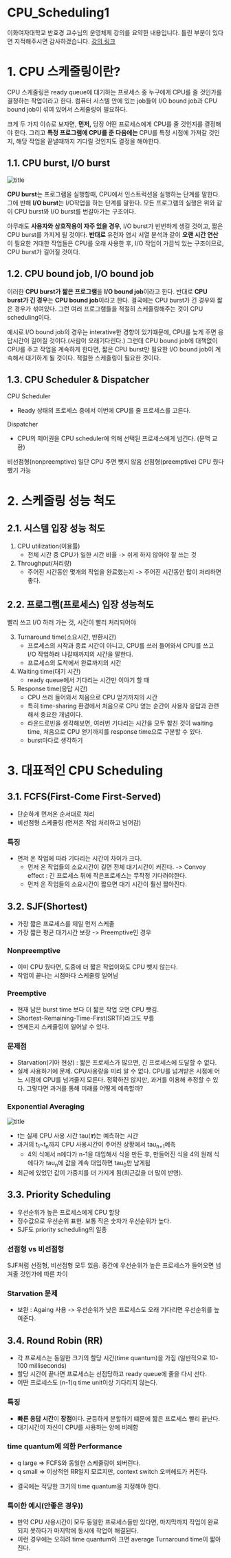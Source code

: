 CPU_Scheduling1
===
이화여자대학교 반효경 교수님의 운영체제 강의를 요약한 내용입니다. 틀린 부분이 있다면 지적해주시면 감사하겠습니다.  [강의 링크](http://www.kocw.net/home/cview.do?cid=4b9cd4c7178db077)

# 1. CPU 스케줄링이란?
CPU 스케줄링은 ready queue에 대기하는 프로세스 중 누구에게 CPU를 줄 것인가를 결정하는 작업이라고 한다.   컴퓨터 시스템 안에 있는 job들이 I/O bound job과 CPU bound job이 섞여 있어서 스케줄링이 필요하다.

크게 두 가지 이슈로 보자면, **먼저,** 당장 어떤 프로세스에게 CPU를 줄 것인지를 결정해야 한다. 그리고 **특정 프로그램에 CPU를 준 다음에는** CPU를 특정 시점에 가져갈 것인지, 해당 작업을 끝낼때까지 기다릴 것인지도 결정을 해야한다.

## 1.1. CPU burst, I/O burst
<!-- <img src='./images/burst.png' height="500px" width="700px">   -->
![title](./images/burst.png)

**CPU burst**는 프로그램을 실행할때, CPU에서 인스트럭션을 실행하는 단계를 말한다. 그에 반해 **I/O burst**는 I/O작업을 하는 단계를 말한다. 모든 프로그램의 실행은 위와 같이 CPU burst와 I/O burst를 번갈아가는 구조이다.

아무래도 **사용자와 상호작용이 자주 있을 경우**, I/O burst가 빈번하게 생길 것이고, 짧은 CPU burst를 가지게 될 것이다. **반대로** 유전자 염시 서열 분석과 같이 **오랜 시간 연산**이 필요한 거대한 작업들은 CPU를 오래 사용한 후, I/O 작업이 가끔씩 있는 구조이므로, CPU burst가 길어질 것이다.

## 1.2. CPU bound job, I/O bound job
이러한 **CPU burst가 짧은 프로그램**을 **I/O bound job**이라고 한다. 반대로 **CPU burst가 긴 경우**는 **CPU bound job**이라고 한다. 결국에는 CPU burst가 긴 경우와 짧은 경우가 섞여있다. 그런 여러 프로그램들을 적절히 스케줄링해주는 것이 CPU scheduling이다. 

예시로 I/O bound job의 경우는 interative한 경향이 있기떄문에, CPU를 늦게 주면 응답시간이 길어질 것이다.(사람이 오래기다린다.) 그런데 CPU bound job에 대책없이 CPU를 주고 작업을 계속하게 한다면, 짧은 CPU burst만 필요한 I/O bound job이 계속해서 대기하게 될 것이다. 적절한 스케줄링이 필요한 것이다.

## 1.3. CPU Scheduler & Dispatcher
CPU Scheduler
- Ready 상태의 프로세스 중에서 이번에 CPU를 줄 프로세스를 고른다.  

Dispatcher
- CPU의 제어권을 CPU scheduler에 의해 선택된 프로세스에게 넘긴다. (문맥 교환)
  
비선점형(nonpreemptive) 일단 CPU 주면 뺏지 않음
선점형(preemptive) CPU 줬다 뺐기 가능

# 2. 스케줄링 성능 척도
## 2.1.  시스템 입장 성능 척도
1. CPU utilization(이용률)
    - 전체 시간 중 CPU가 일한 시간 비율 -> 쉬게 하지 않아야 잘 쓰는 것
2. Throughput(처리량)
    - 주어진 시간동안 몇개의 작업을 완료했는지 -> 주어진 시간동안 많이 처리하면 좋다.

## 2.2. 프로그램(프로세스) 입장 성능척도
빨리 쓰고 I/O 하러 가는 것, 시간이 빨리 처리되어야

3. Turnaround time(소요시간, 반환시간)
    - 프로세스의 시작과 종료 시간이 아니고, CPU를 쓰러 들어와서 CPU를 쓰고 I/O 작업하러 나갈때까지의 시간을 말한다.
    - 프로세스의 도착에서 완료까지의 시간
4. Waiting time(대기 시간)
    - ready queue에서 기다리는 시간만 이야기 할 때
5. Response time(응답 시간)
    - CPU 쓰러 들어와서 처음으로 CPU 얻기까지의 시간
    - 특히 time-sharing 환경에서 처음으로 CPU 얻는 순간이 사용자 응답과 관련해서 중요한 개념이다.
    + 라운드로빈을 생각해보면, 여러번 기다리는 시간을 모두 합친 것이 waiting time, 처음으로 CPU 얻기까지를 response time으로 구분할 수 있다.
    + burst마다로 생각하기

# 3. 대표적인 CPU Scheduling
## 3.1. FCFS(First-Come First-Served)
- 단순하게 먼저온 순서대로 처리
- 비선점형 스케줄링 (먼저온 작업 처리하고 넘어감)
### 특징
- 먼저 온 작업에 따라 기다리는 시간이 차이가 크다.
    - 먼저 온 작업들의 소요시간이 길면 전체 대기시간이 커진다. -> Convoy effect : 긴 프로세스 뒤에 작은프로세스는 무작정 기다려야한다.
    - 먼저 온 작업들의 소요시간이 짧으면 대기 시간이 훨신 짧아진다.

## 3.2. SJF(Shortest)
- 가장 짧은 프로세스를 제일 먼저 스케줄
- 가장 짧은 평균 대기시간 보장 -> Preemptive인 경우
### Nonpreemptive
- 이미 CPU 줬다면, 도중에 더 짧은 작업이와도 CPU 뺏지 않는다.
- 작업이 끝나는 시점마다 스케줄링 일어남
### Preemptive
- 현재 남은 burst time 보다 더 짧은 작업 오면 CPU 뺏김.
- Shortest-Remaining-Time-First(SRTF)라고도 부름
- 언제든지 스케줄링이 일어날 수 있다.
### 문제점
- Starvation(기아 현상) : 짧은 프로세스가 많으면, 긴 프로세스에 도달할 수 없다.
- 실제 사용하기에 문제. CPU사용량을 미리 알 수 없다. CPU를 넘겨받은 시점에 어느 시점에 CPU를 넘겨줄지 모른다. 정확하진 않지만, 과거를 이용해 추정할 수 있다. 그렇다면 과거를 통해 미래를 어떻게 예측할까?

### Exponential Averaging
<!-- <img src='./images/exponential_aver.png' height="600px" width="850px">   -->
![title](./images/exponential_aver.png)


- t는 실제 CPU 사용 시간 tau(𝝉)는 예측하는 시간 
- 과거의 t<sub>1</sub>~t<sub>n</sub>까지 CPU 사용시간이 주어진 상황에서 tau<sub>n+1</sub>예측
    - 4의 식에서 n에다가 n-1을 대입해서 식을 만든 후, 만들어진 식을 4의 원래 식에다가 tau<sub>n</sub>에 값을 계속 대입하면 tau<sub>0</sub>만 남게됨
- 최근에 있었던 값이 가중치를 더 가지게 됨(최근값을 더 많이 반영).


## 3.3. Priority Scheduling
- 우선순위가 높은 프로세스에게 CPU 할당
- 정수값으로 우선순위 표현. 보통 작은 숫자가 우선순위가 높다.
- SJF도 priority scheduling의 일종
### 선점형 vs 비선점형
SJF처럼 선점형, 비선점형 모두 있음. 중간에 우선순위가 높은 프로세스가 들어오면 넘겨줄 것인가에 따른 차이
### Starvation 문제
- 보완 : Againg 사용 -> 우선순위가 낮은 프로세스도 오래 기다리면 우선순위를 높여준다.


## 3.4. Round Robin (RR)
- 각 프로세스는 동일한 크기의 할당 시간(time quantum)을 가짐 (일반적으로 10-100 milliseconds)
- 할당 시간이 끝나면 프로세스는 선점당하고 ready queue에 줄을 다시 선다.
- 어떤 프로세스도 (n-1)q time unit이상 기다리지 않는다.
### 특징
-  **빠른 응답 시간**이 **장점**이다. 균등하게 분할하기 떄문에 짧은 프로세스 빨리 끝난다. 
- 대기시간이 자신이 CPU를 사용하는 양에 비례함
### time quantum에 의한 Performance
- q large => FCFS와 동일한 스케줄링이 되버린다.
- q small => 이상적인 RR일지 모르지만, context switch 오버헤드가 커진다.
+ 결국에는 적당한 크기의 time quantum을 지정해야 한다.
### 특이한 예시(안좋은 경우))
- 만약 CPU 사용시간이 모두 동일한 프로세스들만 있다면, 마지막까지 작업이 완료되지 못하다가 마지막에 동시에 작업이 해결된다. 
- 이런 경우에는 오히려 time quantum이 크면 average Turnaround time이 짧아진다.